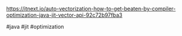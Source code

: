 https://itnext.io/auto-vectorization-how-to-get-beaten-by-compiler-optimization-java-jit-vector-api-92c72b97fba3

#java #jit #optimization